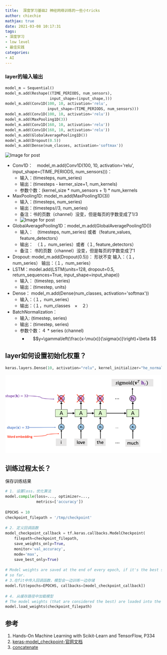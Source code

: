 ```yaml
---
title:  深度学习基础2 神经网络训练的一些小tricks
author: chiechie
mathjax: true
date: 2021-03-08 10:17:31
tags:
- 深度学习
- low level
- 最佳实践
categories: 
- AI
---
```



### layer的输入输出

```python
model_m = Sequential()
model_m.add(Reshape((TIME_PERIODS, num_sensors),
                    input_shape=(input_shape,)))
model_m.add(Conv1D(100, 10, activation='relu',
                   input_shape=(TIME_PERIODS, num_sensors)))
model_m.add(Conv1D(100, 10, activation='relu'))
model_m.add(MaxPooling1D(3))
model_m.add(Conv1D(160, 10, activation='relu'))
model_m.add(Conv1D(160, 10, activation='relu'))
model_m.add(GlobalAveragePooling1D())
model_m.add(Dropout(0.5))
model_m.add(Dense(num_classes, activation='softmax'))
```

![Image for post](https://miro.medium.com/max/2073/1*Y117iNR_CnBtBh8MWVtUDg.png)

- Conv1D：　model_m.add(Conv1D(100, 10, activation='relu', input_shape=(TIME_PERIODS, num_sensors)))：
    - 输入：(timesteps,  num_series) 
    - 输出：(timesteps - kerner_size+1, num_kernels)
    - 参数个数：(kernel_size * num_sensors  + 1) * num_kernels
- MaxPooling1D: model_m.add(MaxPooling1D(3))
    - 输入：(timesteps,  num_series)
    - 输出：(timesteps//3,  num_series)
    - 备注：书的页数（channel）没变，但是每页的字数变成了1/3
    - ![Image for post](https://miro.medium.com/max/3058/1*W34PwVsbTm_3EbJozaWWdA.jpeg)
- GlobalAveragePooling1D：model_m.add(GlobalAveragePooling1D())
    - 输入：　(timesteps,  num_series) 或者（feature_values, feature_detectors）
    - 输出：　（１，num_series）或者（１, feature_detectors）
    - 备注： 书的页数（channel）没变，但是每页的字数变成了1
- Dropout: model_m.add(Dropout(0.5))： 形状不变
    输入：（１，num_series）
    输出：（１，num_series）
- LSTM：model.add(LSTM(units=128,  dropout=0.5, return_sequences=True, input_shape=input_shape))
    - 输入： (timestep, series)
    - 输出：(timestep, units)
- Dense： model_m.add(Dense(num_classes, activation='softmax'))
    - 输入：（１，num_series）
    - 输出：（１，num_classes　×　２）
- BatchNormalization：
    - 输入:  (timestep, series)
    - 输出：(timestep, series) 
    - 参数个数：４ * series (channel) 
        - $$y=\gamma\left(\frac{x-\mu(x)}{\sigma(x)}\right)+\beta $$


## layer如何设置初始化权重？

```python
keras.layers.Dense(10, activation="relu", kernel_initializer="he_normal")
```

![3种初始化方法](img.png) 


## 训练过程太长？

保存训练结果

```python
# 1. 设置loss，优化算法
model.compile(loss=..., optimizer=...,
              metrics=['accuracy'])

EPOCHS = 10
checkpoint_filepath = '/tmp/checkpoint'

# 2. 定义回调函数
model_checkpoint_callback = tf.keras.callbacks.ModelCheckpoint(
    filepath=checkpoint_filepath,
    save_weights_only=True,
    monitor='val_accuracy',
    mode='max',
    save_best_only=True)

# Model weights are saved at the end of every epoch, if it's the best seen
# so far.
# 3.在fit中传入回调函数，模型会一边训练一边存储
model.fit(epochs=EPOCHS, callbacks=[model_checkpoint_callback])

# 4. 从缓存路径中加载模型
# The model weights (that are considered the best) are loaded into the model.
model.load_weights(checkpoint_filepath)
```


## 参考
1. Hands-On Machine Learning with Scikit-Learn and TensorFlow, P334
2. [keras-model_checkpoint-官网文档](https://keras.io/api/callbacks/model_checkpoint/)
3. [concatenate](https://keras.io/api/layers/merging_layers/concatenate/)
